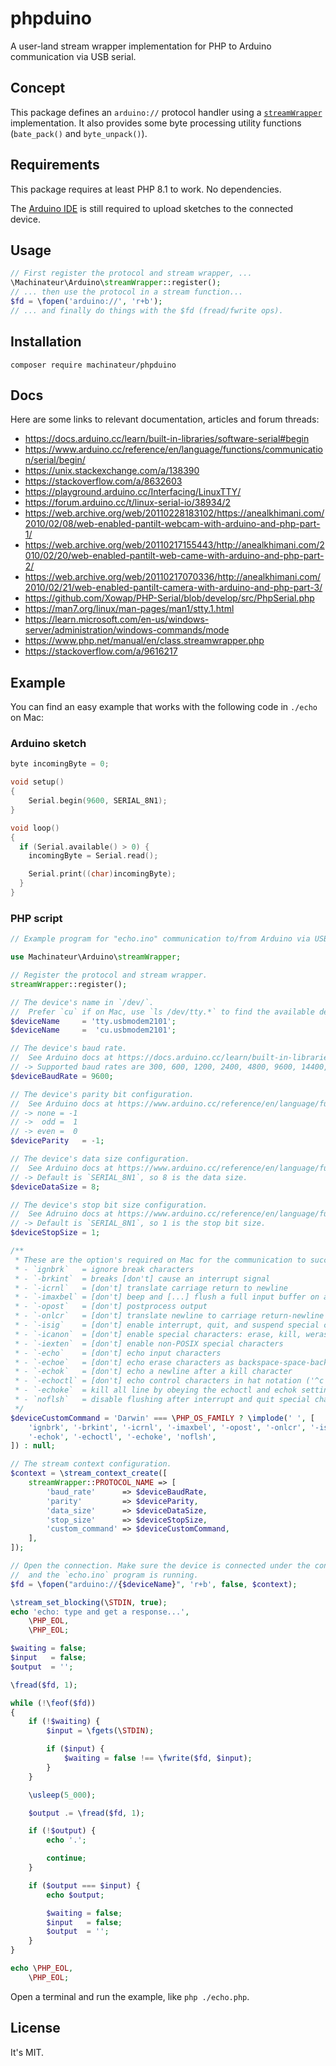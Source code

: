 # phpduino

A user-land stream wrapper implementation for PHP to Arduino communication via USB serial.

## Concept

This package defines an `arduino://` protocol handler using
 a [`streamWrapper`](https://www.php.net/manual/en/class.streamwrapper.php) implementation.
It also provides some byte processing utility functions (`bate_pack()` and `byte_unpack()`).

## Requirements

This package requires at least PHP 8.1 to work. No dependencies.

The [Arduino IDE](https://www.arduino.cc/en/software) is still required to upload sketches to the connected device.

## Usage

```php
// First register the protocol and stream wrapper, ...
\Machinateur\Arduino\streamWrapper::register();
// ... then use the protocol in a stream function...
$fd = \fopen('arduino://', 'r+b');
// ... and finally do things with the $fd (fread/fwrite ops).
```

## Installation

```
composer require machinateur/phpduino
```

## Docs

Here are some links to relevant documentation, articles and forum threads:

- https://docs.arduino.cc/learn/built-in-libraries/software-serial#begin
- https://www.arduino.cc/reference/en/language/functions/communication/serial/begin/
- https://unix.stackexchange.com/a/138390
- https://stackoverflow.com/a/8632603
- https://playground.arduino.cc/Interfacing/LinuxTTY/
- https://forum.arduino.cc/t/linux-serial-io/38934/2
- https://web.archive.org/web/20110228183102/https://anealkhimani.com/2010/02/08/web-enabled-pantilt-webcam-with-arduino-and-php-part-1/
- https://web.archive.org/web/20110217155443/http://anealkhimani.com/2010/02/20/web-enabled-pantilt-web-came-with-arduino-and-php-part-2/
- https://web.archive.org/web/20110217070336/http://anealkhimani.com/2010/02/21/web-enabled-pantilt-camera-with-arduino-and-php-part-3/
- https://github.com/Xowap/PHP-Serial/blob/develop/src/PhpSerial.php
- https://man7.org/linux/man-pages/man1/stty.1.html
- https://learn.microsoft.com/en-us/windows-server/administration/windows-commands/mode
- https://www.php.net/manual/en/class.streamwrapper.php
- https://stackoverflow.com/a/9616217

## Example

You can find an easy example that works with the following code in `./echo` on Mac:

### Arduino sketch

```c
byte incomingByte = 0;

void setup()
{
    Serial.begin(9600, SERIAL_8N1);
}

void loop()
{
  if (Serial.available() > 0) {
    incomingByte = Serial.read();

    Serial.print((char)incomingByte);
  }
}
```

### PHP script

```php
// Example program for "echo.ino" communication to/from Arduino via USB serial.

use Machinateur\Arduino\streamWrapper;

// Register the protocol and stream wrapper.
streamWrapper::register();

// The device's name in `/dev/`.
//  Prefer `cu` if on Mac, use `ls /dev/tty.*` to find the available devices.
$deviceName     = 'tty.usbmodem2101';
$deviceName     =  'cu.usbmodem2101';

// The device's baud rate.
//  See Arduino docs at https://docs.arduino.cc/learn/built-in-libraries/software-serial#begin for conventinal rates.
// -> Supported baud rates are 300, 600, 1200, 2400, 4800, 9600, 14400, 19200, 28800, 31250, 38400, 57600, and 115200 bauds.
$deviceBaudRate = 9600;

// The device's parity bit configuration.
//  See Arduino docs at https://www.arduino.cc/reference/en/language/functions/communication/serial/begin/.
// -> none = -1
// ->  odd =  1
// -> even =  0
$deviceParity   = -1;

// The device's data size configuration.
//  See Arduino docs at https://www.arduino.cc/reference/en/language/functions/communication/serial/begin/.
// -> Default is `SERIAL_8N1`, so 8 is the data size.
$deviceDataSize = 8;

// The device's stop bit size configuration.
//  See Adruino docs at https://www.arduino.cc/reference/en/language/functions/communication/serial/begin/.
// -> Default is `SERIAL_8N1`, so 1 is the stop bit size.
$deviceStopSize = 1;

/**
 * These are the option's required on Mac for the communication to succeed.
 * - `ignbrk`   = ignore break characters
 * - `-brkint`  = breaks [don't] cause an interrupt signal
 * - `-icrnl`   = [don't] translate carriage return to newline
 * - `-imaxbel` = [don't] beep and [...] flush a full input buffer on a character
 * - `-opost`   = [don't] postprocess output
 * - `-onlcr`   = [don't] translate newline to carriage return-newline
 * - `-isig`    = [don't] enable interrupt, quit, and suspend special characters
 * - `-icanon`  = [don't] enable special characters: erase, kill, werase, rprnt
 * - `-iexten`  = [don't] enable non-POSIX special characters
 * - `-echo`    = [don't] echo input characters
 * - `-echoe`   = [don't] echo erase characters as backspace-space-backspace
 * - `-echok`   = [don't] echo a newline after a kill character
 * - `-echoctl` = [don't] echo control characters in hat notation ('^c')
 * - `-echoke`  = kill all line by obeying the echoctl and echok settings
 * - `noflsh`   = disable flushing after interrupt and quit special characters
 */
$deviceCustomCommand = 'Darwin' === \PHP_OS_FAMILY ? \implode(' ', [
    'ignbrk', '-brkint', '-icrnl', '-imaxbel', '-opost', '-onlcr', '-isig', '-icanon', '-iexten', '-echo', '-echoe',
    '-echok', '-echoctl', '-echoke', 'noflsh',
]) : null;

// The stream context configuration.
$context = \stream_context_create([
    streamWrapper::PROTOCOL_NAME => [
        'baud_rate'      => $deviceBaudRate,
        'parity'         => $deviceParity,
        'data_size'      => $deviceDataSize,
        'stop_size'      => $deviceStopSize,
        'custom_command' => $deviceCustomCommand,
    ],
]);

// Open the connection. Make sure the device is connected under the configured device name
//  and the `echo.ino` program is running.
$fd = \fopen("arduino://{$deviceName}", 'r+b', false, $context);

\stream_set_blocking(\STDIN, true);
echo 'echo: type and get a response...',
    \PHP_EOL,
    \PHP_EOL;

$waiting = false;
$input   = false;
$output  = '';

\fread($fd, 1);

while (!\feof($fd))
{
    if (!$waiting) {
        $input = \fgets(\STDIN);

        if ($input) {
            $waiting = false !== \fwrite($fd, $input);
        }
    }

    \usleep(5_000);

    $output .= \fread($fd, 1);

    if (!$output) {
        echo '.';

        continue;
    }

    if ($output === $input) {
        echo $output;

        $waiting = false;
        $input   = false;
        $output  = '';
    }
}

echo \PHP_EOL,
    \PHP_EOL;
```

Open a terminal and run the example, like `php ./echo.php`.

## License

It's MIT.

